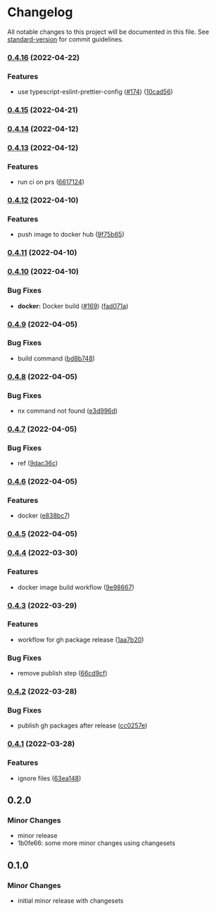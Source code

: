 # Changelog

All notable changes to this project will be documented in this file. See [standard-version](https://github.com/conventional-changelog/standard-version) for commit guidelines.

### [0.4.16](https://github.com/vsramalwan/sample-monorepo/compare/0.4.15...0.4.16) (2022-04-22)


### Features

* use typescript-eslint-prettier-config ([#174](https://github.com/vsramalwan/sample-monorepo/issues/174)) ([10cad56](https://github.com/vsramalwan/sample-monorepo/commit/10cad566bbdc53ed19cfd6f5b5f18a1ef7316e40))

### [0.4.15](https://github.com/vsramalwan/sample-monorepo/compare/0.4.14...0.4.15) (2022-04-21)

### [0.4.14](https://github.com/vsramalwan/sample-monorepo/compare/0.4.13...0.4.14) (2022-04-12)

### [0.4.13](https://github.com/vsramalwan/sample-monorepo/compare/0.4.12...0.4.13) (2022-04-12)


### Features

* run ci on prs ([6617124](https://github.com/vsramalwan/sample-monorepo/commit/6617124c3f1e6cf045fb9ea203388122497f8d17))

### [0.4.12](https://github.com/vsramalwan/sample-monorepo/compare/0.4.11...0.4.12) (2022-04-10)


### Features

* push image to docker hub ([9f75b65](https://github.com/vsramalwan/sample-monorepo/commit/9f75b65869576af741bac0670e592c1a4a6bfd32))

### [0.4.11](https://github.com/vsramalwan/sample-monorepo/compare/0.4.10...0.4.11) (2022-04-10)

### [0.4.10](https://github.com/vsramalwan/sample-monorepo/compare/0.4.9...0.4.10) (2022-04-10)


### Bug Fixes

* **docker:** Docker build ([#169](https://github.com/vsramalwan/sample-monorepo/issues/169)) ([fad071a](https://github.com/vsramalwan/sample-monorepo/commit/fad071acdb50288f69d32e750aaed00629834fcd))

### [0.4.9](https://github.com/vsramalwan/sample-monorepo/compare/0.4.8...0.4.9) (2022-04-05)


### Bug Fixes

* build command ([bd8b748](https://github.com/vsramalwan/sample-monorepo/commit/bd8b74801b19389cdd619d92119e0fa6bd1fecc8))

### [0.4.8](https://github.com/vsramalwan/sample-monorepo/compare/0.4.7...0.4.8) (2022-04-05)


### Bug Fixes

* nx command not found ([e3d996d](https://github.com/vsramalwan/sample-monorepo/commit/e3d996dee6c9f8259a47729005249f6fc5c657b5))

### [0.4.7](https://github.com/vsramalwan/sample-monorepo/compare/0.4.6...0.4.7) (2022-04-05)


### Bug Fixes

* ref ([9dac36c](https://github.com/vsramalwan/sample-monorepo/commit/9dac36ccf2c627a511be795eb34fc673f6aea3fe))

### [0.4.6](https://github.com/vsramalwan/sample-monorepo/compare/0.4.5...0.4.6) (2022-04-05)


### Features

* docker ([e838bc7](https://github.com/vsramalwan/sample-monorepo/commit/e838bc7189fa571dbe516fe308f25f349a68ae0c))

### [0.4.5](https://github.com/vsramalwan/sample-monorepo/compare/0.4.4...0.4.5) (2022-04-05)

### [0.4.4](https://github.com/vsramalwan/sample-monorepo/compare/0.4.3...0.4.4) (2022-03-30)


### Features

* docker image build workflow ([9e98667](https://github.com/vsramalwan/sample-monorepo/commit/9e98667e87a68259a5883e0b5a10669905a6eeaf))

### [0.4.3](https://github.com/vsramalwan/sample-monorepo/compare/0.4.2...0.4.3) (2022-03-29)


### Features

* workflow for gh package release ([1aa7b20](https://github.com/vsramalwan/sample-monorepo/commit/1aa7b2074f9432b7eeb83d6e3c646a51004f961c))


### Bug Fixes

* remove publish step ([66cd9cf](https://github.com/vsramalwan/sample-monorepo/commit/66cd9cfb8cbbd95c850dd55b077d2a6cb40f099f))

### [0.4.2](https://github.com/vsramalwan/sample-monorepo/compare/v0.4.1...v0.4.2) (2022-03-28)


### Bug Fixes

* publish gh packages after release ([cc0257e](https://github.com/vsramalwan/sample-monorepo/commit/cc0257ea6d542e2e3e92ba11a4d26ec048229f16))

### [0.4.1](https://github.com/vsramalwan/sample-monorepo/compare/v0.4.0...v0.4.1) (2022-03-28)


### Features

* ignore files ([63ea148](https://github.com/vsramalwan/sample-monorepo/commit/63ea14898d1c893f96501838497698a085631f5f))

## 0.2.0

### Minor Changes

- minor release
- 1b0fe66: some more minor changes using changesets

## 0.1.0

### Minor Changes

- initial minor release with changesets
